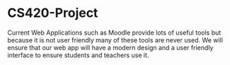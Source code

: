 # CS420-Project
Current Web Applications such as Moodle provide lots of useful tools but because it is not user friendly many of these tools are never used. We will ensure that our web app will have a modern design and a user friendly interface to ensure students and teachers use it. 

